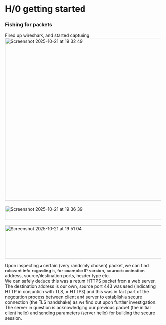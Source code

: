 # H/0 getting started

### Fishing for packets
Fired up wireshark, and started capturing.
<img width="847" height="525" alt="Screenshot 2025-10-21 at 19 32 49" src="https://github.com/user-attachments/assets/e1324fcd-4422-4f90-a19c-e370c02a579a" /> <br>  
<img width="645" height="47" alt="Screenshot 2025-10-21 at 19 36 39" src="https://github.com/user-attachments/assets/0c47db70-72ef-4010-b183-66e2eff5f857" /> <br>  
<img width="642" height="106" alt="Screenshot 2025-10-21 at 19 51 04" src="https://github.com/user-attachments/assets/a89d83d5-99ef-4938-af57-9abb9f7d800d" /> <br>   

Upon inspecting a certain (very randomly chosen) packet, we can find relevant info regarding it, for example: IP version, source/destination address, source/destination ports, header type etc.   
We can safely deduce this was a return HTTPS packet from a web server.   
The destination address is our own, source port 443 was used (indicating HTTP in conjuntion with TLS, = HTTPS) and 
this was in fact part of the negotation process between client and server to establish a secure connection (the TLS handshake) as we find out upon further investigation.  
The server in question is acknowledging our previous packet (the initial client hello) and sending parameters (server hello) for building the secure session.
